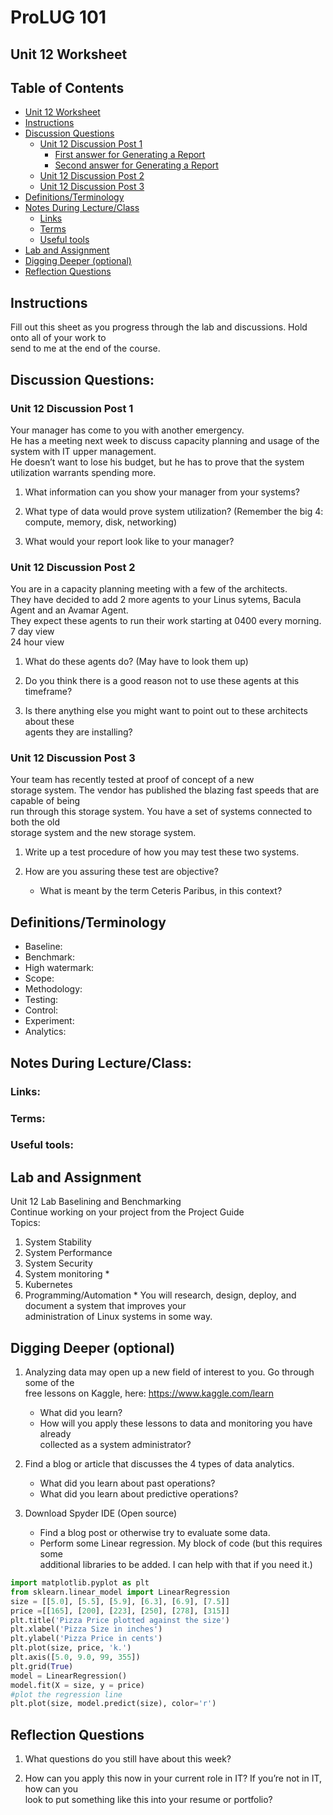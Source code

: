 # ProLUG 101  
## Unit 12 Worksheet  

## Table of Contents
* [Unit 12 Worksheet](#unit-12-worksheet) 
* [Instructions](#instructions) 
* [Discussion Questions](#discussion-questions) 
    * [Unit 12 Discussion Post 1](#unit-12-discussion-post-1) 
        * [First answer for Generating a Report](#first-answer-for-generating-a-report) 
        * [Second answer for Generating a Report](#second-answer-for-generating-a-report) 
    * [Unit 12 Discussion Post 2](#unit-12-discussion-post-2) 
    * [Unit 12 Discussion Post 3](#unit-12-discussion-post-3) 
* [Definitions/Terminology](#definitionsterminology) 
* [Notes During Lecture/Class](#notes-during-lectureclass) 
    * [Links](#links) 
    * [Terms](#terms) 
    * [Useful tools](#useful-tools) 
* [Lab and Assignment](#lab-and-assignment) 
* [Digging Deeper (optional)](#digging-deeper-optional) 
* [Reflection Questions](#reflection-questions) 


## Instructions  
Fill out this sheet as you progress through the lab and discussions. Hold onto all of your work to  
send to me at the end of the course.  

## Discussion Questions:  

### Unit 12 Discussion Post 1  
Your manager has come to you with another emergency.  
He has a meeting next week to discuss capacity planning and usage of the system with IT upper management.  
He doesn’t want to lose his budget, but he has to prove that the system utilization warrants spending more.  

1. What information can you show your manager from your systems?  

2. What type of data would prove system utilization? (Remember the big 4: compute,
   memory, disk, networking)  

3. What would your report look like to your manager?  


### Unit 12 Discussion Post 2
You are in a capacity planning meeting with a few of the architects.  
They have decided to add 2 more agents to your Linus sytems, Bacula Agent and an Avamar Agent.  
They expect these agents to run their work starting at 0400 every morning.  
7 day view  
24 hour view  

1. What do these agents do? (May have to look them up)  

2. Do you think there is a good reason not to use these agents at this timeframe?  

3. Is there anything else you might want to point out to these architects about these  
agents they are installing?  


### Unit 12 Discussion Post 3
Your team has recently tested at proof of concept of a new  
storage system. The vendor has published the blazing fast speeds that are capable of being  
run through this storage system. You have a set of systems connected to both the old  
storage system and the new storage system.  

1. Write up a test procedure of how you may test these two systems.  

2. How are you assuring these test are objective?  
    - What is meant by the term Ceteris Paribus, in this context?  



## Definitions/Terminology  

- Baseline:
- Benchmark:
- High watermark:
- Scope:
- Methodology:
- Testing:
- Control:
- Experiment:
- Analytics:


## Notes During Lecture/Class:  
### Links:  

### Terms:  

### Useful tools:  


## Lab and Assignment  
Unit 12 Lab Baselining and Benchmarking  
Continue working on your project from the Project Guide  
Topics:  
1. System Stability  
2. System Performance  
3. System Security  
4. System monitoring  *
5. Kubernetes  
6. Programming/Automation  *
You will research, design, deploy, and document a system that improves your  
administration of Linux systems in some way.  

## Digging Deeper (optional)  
1. Analyzing data may open up a new field of interest to you. Go through some of the  
free lessons on Kaggle, here: https://www.kaggle.com/learn  
    - What did you learn?  
    - How will you apply these lessons to data and monitoring you have already  
       collected as a system administrator?  

2. Find a blog or article that discusses the 4 types of data analytics.  
    - What did you learn about past operations?  
    - What did you learn about predictive operations?  
3. Download Spyder IDE (Open source)  
    - Find a blog post or otherwise try to evaluate some data.  
    - Perform some Linear regression. My block of code (but this requires some  
      additional libraries to be added. I can help with that if you need it.)  

```python  
import matplotlib.pyplot as plt  
from sklearn.linear_model import LinearRegression  
size = [[5.0], [5.5], [5.9], [6.3], [6.9], [7.5]]  
price =[[165], [200], [223], [250], [278], [315]]  
plt.title('Pizza Price plotted against the size')  
plt.xlabel('Pizza Size in inches')  
plt.ylabel('Pizza Price in cents')  
plt.plot(size, price, 'k.')  
plt.axis([5.0, 9.0, 99, 355])  
plt.grid(True)  
model = LinearRegression()  
model.fit(X = size, y = price)  
#plot the regression line  
plt.plot(size, model.predict(size), color='r')  
```


## Reflection Questions  
1. What questions do you still have about this week?  

2. How can you apply this now in your current role in IT? If you’re not in IT, how can you  
look to put something like this into your resume or portfolio?  

